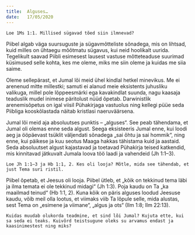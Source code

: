 ```yaml
---
title:  Alguses… 
date:   17/05/2020
---
```


`Loe 1Ms 1:1. Millised sügavad tõed siin ilmnevad?`

Piibel algab väga suursuguste ja sügavmõtteliste sõnadega, mis on lihtsad, kuid milles on ühtaegu mõõtmatu sügavus, kui neid hoolikalt uurida. Tegelikult saavad Piibli esimesest lausest vastuse mõtteteaduse suurimad küsimused selle kohta, kes me oleme, miks me siin oleme ja kuidas me siia saime.

Oleme sellepärast, et Jumal lõi meid ühel kindlal hetkel minevikus. Me ei arenenud mitte millestki; samuti ei alanud meie eksistents juhusliku valikuga, millel pole lõppeesmärki ega kavakindlat suunda, nagu kaasaja teaduslik mudel inimese päritolust nüüd õpetab. Darwinistlik arenemisõpetus on igal viisil Pühakirjaga vastuolus ning kellegi püüe seda Piibliga kooskõlastada näitab kristlasi naeruväärsena.

Jumal lõi meid aja absoluutses punktis – „alguses“. See peab tähendama, et Jumal oli olemas enne seda algust. Seega eksisteeris Jumal enne, kui loodi aeg ja ööpäevast tsüklit väljendati sõnadega „sai õhtu ja sai hommik“, ning enne, kui päikese ja kuu seotus Maaga hakkas tähistama kuid ja aastaid. Seda absoluutset algust kajastavad ja toetavad Pühakirja teised katkendid, mis kinnitavad jätkuvalt Jumala loova töö laadi ja vahendeid (Jh 1:1–3).

`Loe Jh 1:1–3 ja Hb 1:1, 2. Kes oli looja? Mõtle, mida see tähendab, et just Tema suri ristil.`

Piibel õpetab, et Jeesus oli looja. Piibel ütleb, et „kõik on tekkinud tema läbi ja ilma temata ei ole tekkinud midagi“ (Jh 1:3). Poja kaudu on Ta „ka maailmad teinud“ (Hb 1:1, 2). Kuna kõik on päris alguses loodud Jeesuse kaudu, võib meil olla lootus, et viimaks viib Ta lõpule selle, mida alustas, sest Tema on „esimene ja viimane“, „algus ja ots“ (Ilm 1:8; Ilm 22:13).

`Kuidas muudab olukorda teadmine, et sind lõi Jumal? Kujuta ette, kui sa seda ei teaks. Kuivõrd teistsugune oleks su arvamus endast ja kaasinimestest ning miks?`
